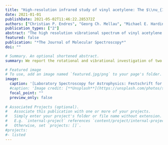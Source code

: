 ```yaml
---
title: "High-resolution infrared study of vinyl acetylene: The $\\nu_{13}$ (214 cm$^{-1}$) and $\\nu_{18}$ (304 cm$^{-1}$) fundamentals"
date: 2021-01-01
publishDate: 2021-05-02T11:46:22.285372Z
authors: ["Christian P. Endres", "Georg Ch. Mellau", "Michael E. Harding", "Marie-Aline Martin-Drumel", "Holger Lichau", "Sven Thorwirth"]
publication_types: ["2"]
abstract: "The high resolution vibrational spectrum of vinyl acetylene (C<sub>2</sub>H<sub>3</sub>CCH) has been investigated in the far infrared region from 180 to 360 cm$^{-1}$ using the Bruker IFS 120 HR spectrometer at Justus-Liebig-Universität, Gießen, Germany. The two energetically lowest vibrational fundamentals ν$_{13}$ and ν$_{18}$ at 214 cm$^{-1}$ and 304 cm$^{-1}$ , respectively, were measured at a resolution of 0.0016 cm$^{-1}$ . In addition to the fundamental modes, several hot bands originating from either ν$_{13}$ or ν$_{18}$ were observed and analyzed. The spectroscopic analysis was supported by high-level quantum chemical coupled-cluster calculations. In addition to the infrared study, so far unpublished millimeter-wave vibrational satellites that were measured in the course of an earlier study of the pure rotational spectrum of vinyl acetylene in its ground vibrational state ([Thorwirth and Lichau, Astron. Astrophys. 398, L11, 2003](https://www.aanda.org/articles/aa/abs/2003/05/aaek204/aaek204.html)) were added to the data set and are reported here for the first time."
featured: false
publication: "*The Journal of Molecular Spectroscopy*"
doi: ""

# Summary. An optional shortened abstract.
summary: We report the rotational and vibrational investigation of two polar derivatives of adamantane (C<sub>10</sub>H<sub>16</sub>), 1-cyanoadamantane (C<sub>10</sub>H<sub>15</sub>--CN) and 1-isocyanoadamantane (C<sub>10</sub>H<sub>15</sub>--NC), providing all necessary information for an active search of these species in space.

# Featured image
# To use, add an image named `featured.jpg/png` to your page's folder. 
image:
  caption: '[Laboratory Spectroscopy for Astrophysics: Festschrift for Stephan Schlemmer](https://www.sciencedirect.com/journal/journal-of-molecular-spectroscopy/special-issue/104G321Z9MJ) (Special Issue)'
  #caption: 'Image credit: [**Unsplash**](https://unsplash.com/photos/s9CC2SKySJM)'
  focal_point: ""
  preview_only: false
  
# Associated Projects (optional).
#   Associate this publication with one or more of your projects.
#   Simply enter your project's folder or file name without extension.
#   E.g. `internal-project` references `content/project/internal-project/index.md`.
#   Otherwise, set `projects: []`.
#projects:
#- listed
---
```


